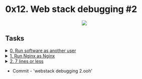# 0x12. Web stack debugging #2 

<p align="center">
  <img src="https://i.postimg.cc/dVXBzkzc/99littlebugsinthecode.jpg"/>
</p>

## Tasks

<details>
<summary><a href="./0-iamsomeoneelse">0. Run software as another user</a></summary><br>
<a href='https://postimages.org/' target='_blank'><img src='https://i.postimg.cc/3JjzLYwh/power.png' border='0' alt='power'/></a>
<a href='https://postimages.org/' target='_blank'><img src='https://i.postimg.cc/cHZT1qTs/image.png' border='0' alt='image'/></a>
</details>

<details>
<summary><a href="./1-run_nginx_as_nginx">1. Run Nginx as Nginx</a></summary><br>
<a href='https://postimages.org/' target='_blank'><img src='https://i.postimg.cc/HnNDJ0Ss/image.png' border='0' alt='image'/></a>
</details>

<details>
<summary><a href="./100-fix_in_7_lines_or_less">2. 7 lines or less</a></summary><br>
<a href='https://postimages.org/' target='_blank'><img src='https://i.postimg.cc/pd9mQ0Jw/image.png' border='0' alt='image'/></a>
</details>

* Commit - 'webstack debugging 2.ooh'
